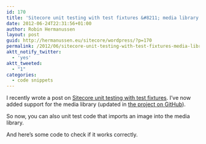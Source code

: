 ```yaml
---
id: 170
title: 'Sitecore unit testing with test fixtures &#8211; media library support added'
date: 2012-06-24T22:31:56+01:00
author: Robin Hermanussen
layout: post
guid: http://hermanussen.eu/sitecore/wordpress/?p=170
permalink: /2012/06/sitecore-unit-testing-with-test-fixtures-media-library-support-added/
aktt_notify_twitter:
  - 'yes'
aktt_tweeted:
  - "1"
categories:
  - code snippets
---
```

I recently wrote a post on [Sitecore unit testing with test fixtures](http://hermanussen.eu/sitecore/wordpress/2012/06/sitecore-unit-testing-with-test-fixtures/ "Link to post about Sitecore unit testing with test fixtures"). I&#8217;ve now added support for the media library (updated in <a title="The FixtureDataProvider project on GitHub" href="https://github.com/hermanussen/Sitecore-FixtureDataProvider" onclick="javascript:_gaq.push(['_trackEvent','outbound-article','http://github.com']);">the project on GitHub</a>).

So now, you can also unit test code that imports an image into the media library.



And here&#8217;s some code to check if it works correctly.